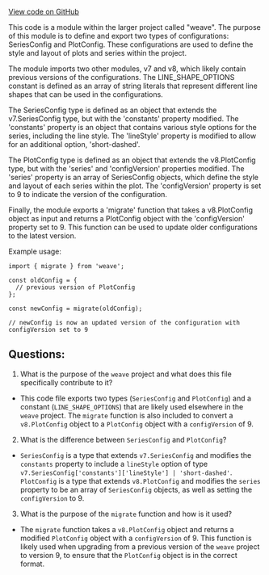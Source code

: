 [View code on GitHub](https://github.com/wandb/weave/weave-js/src/components/Panel2/PanelPlot/versions/v9.ts)

This code is a module within the larger project called "weave". The purpose of this module is to define and export two types of configurations: SeriesConfig and PlotConfig. These configurations are used to define the style and layout of plots and series within the project.

The module imports two other modules, v7 and v8, which likely contain previous versions of the configurations. The LINE_SHAPE_OPTIONS constant is defined as an array of string literals that represent different line shapes that can be used in the configurations.

The SeriesConfig type is defined as an object that extends the v7.SeriesConfig type, but with the 'constants' property modified. The 'constants' property is an object that contains various style options for the series, including the line style. The 'lineStyle' property is modified to allow for an additional option, 'short-dashed'.

The PlotConfig type is defined as an object that extends the v8.PlotConfig type, but with the 'series' and 'configVersion' properties modified. The 'series' property is an array of SeriesConfig objects, which define the style and layout of each series within the plot. The 'configVersion' property is set to 9 to indicate the version of the configuration.

Finally, the module exports a 'migrate' function that takes a v8.PlotConfig object as input and returns a PlotConfig object with the 'configVersion' property set to 9. This function can be used to update older configurations to the latest version.

Example usage:

```
import { migrate } from 'weave';

const oldConfig = {
  // previous version of PlotConfig
};

const newConfig = migrate(oldConfig);

// newConfig is now an updated version of the configuration with configVersion set to 9
```
## Questions: 
 1. What is the purpose of the `weave` project and what does this file specifically contribute to it?
- This code file exports two types (`SeriesConfig` and `PlotConfig`) and a constant (`LINE_SHAPE_OPTIONS`) that are likely used elsewhere in the `weave` project. The `migrate` function is also included to convert a `v8.PlotConfig` object to a `PlotConfig` object with a `configVersion` of 9.

2. What is the difference between `SeriesConfig` and `PlotConfig`?
- `SeriesConfig` is a type that extends `v7.SeriesConfig` and modifies the `constants` property to include a `lineStyle` option of type `v7.SeriesConfig['constants']['lineStyle'] | 'short-dashed'`. `PlotConfig` is a type that extends `v8.PlotConfig` and modifies the `series` property to be an array of `SeriesConfig` objects, as well as setting the `configVersion` to 9.

3. What is the purpose of the `migrate` function and how is it used?
- The `migrate` function takes a `v8.PlotConfig` object and returns a modified `PlotConfig` object with a `configVersion` of 9. This function is likely used when upgrading from a previous version of the `weave` project to version 9, to ensure that the `PlotConfig` object is in the correct format.